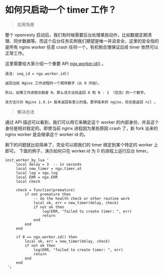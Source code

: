 # 如何只启动一个 timer 工作？

> 应用场景

整个 openresty 启动后，我们有时候需要后台处理某些动作，比如数据定期清理、同步数据等。而这个后台任务实例我们期望是唯一并且安全，这里的安全指的是所有 nginx worker 任意 crash 任何一个，有机制合理保证后续 timer 依然可以正常工作。

这里需要给大家介绍一个重要 API [ngx.worker.id()](https://github.com/iresty/nginx-lua-module-zh-wiki#ngxworkerid) 。


    语法: seq_id = ngx.worker.id()

    返回当前 Nginx 工作进程的一个顺序数字（从 0 开始）。

    所以，如果工作进程总数是 N，那么该方法将返回 0 和 N - 1 （包含）的一个数字。

    该方法只对 Nginx 1.9.1+ 版本返回有意义的值。更早版本的 nginx，将总是返回 nil 。

> 解决办法

通过 API 描述可以看到，我们可以用它来确定这个 worker 的内部身份，并且这个身份是相对稳定的。即使当前 nginx 进程因为某些原因 crash 了，新 fork 出来的 nginx worker 是会继承这个 worker id 的。

剩下的问题就比较简单了，完全可以把我们的 timer 绑定到某个特定的 worker 上即可。
下面的例子，演示如何只在 worker.id 为 0 的进程上运行后台 timer。

```
init_worker_by_lua '
     local delay = 3  -- in seconds
     local new_timer = ngx.timer.at
     local log = ngx.log
     local ERR = ngx.ERR
     local check

     check = function(premature)
         if not premature then
             -- do the health check or other routine work
             local ok, err = new_timer(delay, check)
             if not ok then
                 log(ERR, "failed to create timer: ", err)
                 return
             end
         end
     end

     if 0 == ngx.worker.id() then
         local ok, err = new_timer(delay, check)
         if not ok then
             log(ERR, "failed to create timer: ", err)
             return
         end
     end
 ';
```

